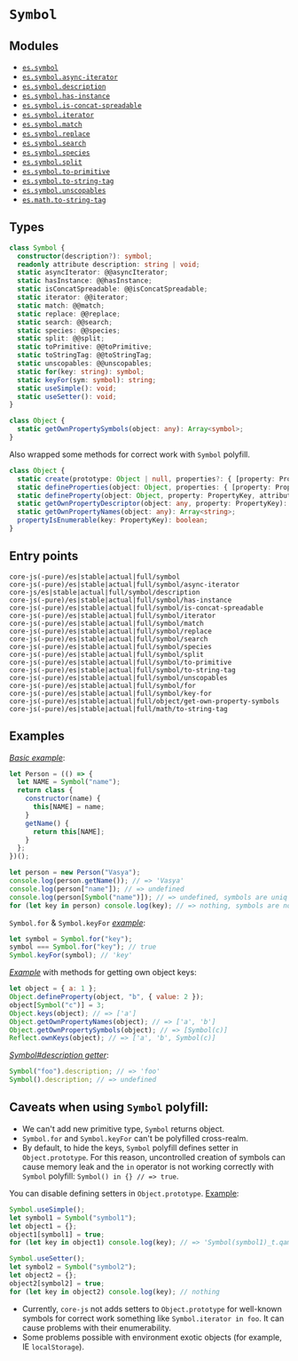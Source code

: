 # `Symbol`

## Modules

- [`es.symbol`](https://github.com/zloirock/core-js/blob/master/packages/core-js/modules/es.symbol.js)
- [`es.symbol.async-iterator`](https://github.com/zloirock/core-js/blob/master/packages/core-js/modules/es.symbol.async-iterator.js)
- [`es.symbol.description`](https://github.com/zloirock/core-js/blob/master/packages/core-js/modules/es.symbol.description.js)
- [`es.symbol.has-instance`](https://github.com/zloirock/core-js/blob/master/packages/core-js/modules/es.symbol.has-instance.js)
- [`es.symbol.is-concat-spreadable`](https://github.com/zloirock/core-js/blob/master/packages/core-js/modules/es.symbol.is-concat-spreadable.js)
- [`es.symbol.iterator`](https://github.com/zloirock/core-js/blob/master/packages/core-js/modules/es.symbol.iterator.js)
- [`es.symbol.match`](https://github.com/zloirock/core-js/blob/master/packages/core-js/modules/es.symbol.match.js)
- [`es.symbol.replace`](https://github.com/zloirock/core-js/blob/master/packages/core-js/modules/es.symbol.replace.js)
- [`es.symbol.search`](https://github.com/zloirock/core-js/blob/master/packages/core-js/modules/es.symbol.search.js)
- [`es.symbol.species`](https://github.com/zloirock/core-js/blob/master/packages/core-js/modules/es.symbol.species.js)
- [`es.symbol.split`](https://github.com/zloirock/core-js/blob/master/packages/core-js/modules/es.symbol.split.js)
- [`es.symbol.to-primitive`](https://github.com/zloirock/core-js/blob/master/packages/core-js/modules/es.symbol.to-primitive.js)
- [`es.symbol.to-string-tag`](https://github.com/zloirock/core-js/blob/master/packages/core-js/modules/es.symbol.to-string-tag.js)
- [`es.symbol.unscopables`](https://github.com/zloirock/core-js/blob/master/packages/core-js/modules/es.symbol.unscopables.js)
- [`es.math.to-string-tag`](https://github.com/zloirock/core-js/blob/master/packages/core-js/modules/es.math.to-string-tag.js)

## Types

```ts
class Symbol {
  constructor(description?): symbol;
  readonly attribute description: string | void;
  static asyncIterator: @@asyncIterator;
  static hasInstance: @@hasInstance;
  static isConcatSpreadable: @@isConcatSpreadable;
  static iterator: @@iterator;
  static match: @@match;
  static replace: @@replace;
  static search: @@search;
  static species: @@species;
  static split: @@split;
  static toPrimitive: @@toPrimitive;
  static toStringTag: @@toStringTag;
  static unscopables: @@unscopables;
  static for(key: string): symbol;
  static keyFor(sym: symbol): string;
  static useSimple(): void;
  static useSetter(): void;
}

class Object {
  static getOwnPropertySymbols(object: any): Array<symbol>;
}
```

Also wrapped some methods for correct work with `Symbol` polyfill.

```ts
class Object {
  static create(prototype: Object | null, properties?: { [property: PropertyKey]: PropertyDescriptor }): Object;
  static defineProperties(object: Object, properties: { [property: PropertyKey]: PropertyDescriptor })): Object;
  static defineProperty(object: Object, property: PropertyKey, attributes: PropertyDescriptor): Object;
  static getOwnPropertyDescriptor(object: any, property: PropertyKey): PropertyDescriptor | void;
  static getOwnPropertyNames(object: any): Array<string>;
  propertyIsEnumerable(key: PropertyKey): boolean;
}
```

## Entry points

```
core-js(-pure)/es|stable|actual|full/symbol
core-js(-pure)/es|stable|actual|full/symbol/async-iterator
core-js/es|stable|actual|full/symbol/description
core-js(-pure)/es|stable|actual|full/symbol/has-instance
core-js(-pure)/es|stable|actual|full/symbol/is-concat-spreadable
core-js(-pure)/es|stable|actual|full/symbol/iterator
core-js(-pure)/es|stable|actual|full/symbol/match
core-js(-pure)/es|stable|actual|full/symbol/replace
core-js(-pure)/es|stable|actual|full/symbol/search
core-js(-pure)/es|stable|actual|full/symbol/species
core-js(-pure)/es|stable|actual|full/symbol/split
core-js(-pure)/es|stable|actual|full/symbol/to-primitive
core-js(-pure)/es|stable|actual|full/symbol/to-string-tag
core-js(-pure)/es|stable|actual|full/symbol/unscopables
core-js(-pure)/es|stable|actual|full/symbol/for
core-js(-pure)/es|stable|actual|full/symbol/key-for
core-js(-pure)/es|stable|actual|full/object/get-own-property-symbols
core-js(-pure)/es|stable|actual|full/math/to-string-tag
```

## Examples

[_Basic example_](https://goo.gl/BbvWFc):

```js
let Person = (() => {
  let NAME = Symbol("name");
  return class {
    constructor(name) {
      this[NAME] = name;
    }
    getName() {
      return this[NAME];
    }
  };
})();

let person = new Person("Vasya");
console.log(person.getName()); // => 'Vasya'
console.log(person["name"]); // => undefined
console.log(person[Symbol("name")]); // => undefined, symbols are uniq
for (let key in person) console.log(key); // => nothing, symbols are not enumerable
```

`Symbol.for` & `Symbol.keyFor` [_example_](https://goo.gl/0pdJjX):

```js
let symbol = Symbol.for("key");
symbol === Symbol.for("key"); // true
Symbol.keyFor(symbol); // 'key'
```

[_Example_](https://goo.gl/mKVOQJ) with methods for getting own object keys:

```js
let object = { a: 1 };
Object.defineProperty(object, "b", { value: 2 });
object[Symbol("c")] = 3;
Object.keys(object); // => ['a']
Object.getOwnPropertyNames(object); // => ['a', 'b']
Object.getOwnPropertySymbols(object); // => [Symbol(c)]
Reflect.ownKeys(object); // => ['a', 'b', Symbol(c)]
```

[_Symbol#description getter_](https://goo.gl/MWizfc):

```js
Symbol("foo").description; // => 'foo'
Symbol().description; // => undefined
```

## Caveats when using `Symbol` polyfill:

- We can't add new primitive type, `Symbol` returns object.
- `Symbol.for` and `Symbol.keyFor` can't be polyfilled cross-realm.
- By default, to hide the keys, `Symbol` polyfill defines setter in `Object.prototype`. For this reason, uncontrolled creation of symbols can cause memory leak and the `in` operator is not working correctly with `Symbol` polyfill: `Symbol() in {} // => true`.

You can disable defining setters in `Object.prototype`. [Example](https://goo.gl/N5UD7J):

```js
Symbol.useSimple();
let symbol1 = Symbol("symbol1");
let object1 = {};
object1[symbol1] = true;
for (let key in object1) console.log(key); // => 'Symbol(symbol1)_t.qamkg9f3q', w/o native Symbol

Symbol.useSetter();
let symbol2 = Symbol("symbol2");
let object2 = {};
object2[symbol2] = true;
for (let key in object2) console.log(key); // nothing
```

- Currently, `core-js` not adds setters to `Object.prototype` for well-known symbols for correct work something like `Symbol.iterator in foo`. It can cause problems with their enumerability.
- Some problems possible with environment exotic objects (for example, IE `localStorage`).
